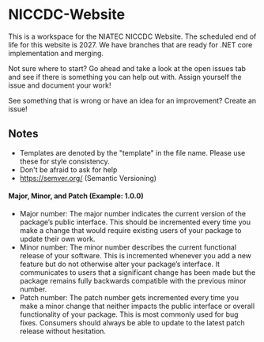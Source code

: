 # NICCDC-Website
This is a workspace for the NIATEC NICCDC Website. The scheduled end of life for this website is 2027. We have branches that are ready for .NET core implementation and merging. 

Not sure where to start? Go ahead and take a look at the open issues tab and see if there is something you can help out with. Assign yourself the issue and document your work!

See something that is wrong or have an idea for an improvement? Create an issue!

## Notes
- Templates are denoted by the "template" in the file name. Please use these for style consistency.
- Don't be afraid to ask for help
- https://semver.org/ (Semantic Versioning)
#### Major, Minor, and Patch (Example: 1.0.0)
- Major number: The major number indicates the current version of the package’s public interface. This should be incremented every time you make a change that would require existing users of your package to update their own work.
- Minor number: The minor number describes the current functional release of your software. This is incremented whenever you add a new feature but do not otherwise alter your package’s interface. It communicates to users that a significant change has been made but the package remains fully backwards compatible with the previous minor number.
- Patch number: The patch number gets incremented every time you make a minor change that neither impacts the public interface or overall functionality of your package. This is most commonly used for bug fixes. Consumers should always be able to update to the latest patch release without hesitation.

